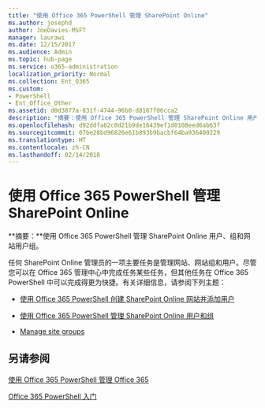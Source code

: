 ```yaml
---
title: "使用 Office 365 PowerShell 管理 SharePoint Online"
ms.author: josephd
author: JoeDavies-MSFT
manager: laurawi
ms.date: 12/15/2017
ms.audience: Admin
ms.topic: hub-page
ms.service: o365-administration
localization_priority: Normal
ms.collection: Ent_O365
ms.custom:
- PowerShell
- Ent_Office_Other
ms.assetid: d0d3877a-831f-4744-96b0-d8167f06cca2
description: "摘要：使用 Office 365 PowerShell 管理 SharePoint Online 用户、组和网站组。"
ms.openlocfilehash: d92ddfa82c0d21b9de16439ef1d0108eed6ab63f
ms.sourcegitcommit: 07be28bd96826e61b893b9bacbf64ba936400229
ms.translationtype: HT
ms.contentlocale: zh-CN
ms.lasthandoff: 02/14/2018
---
```

# <a name="manage-sharepoint-online-with-office-365-powershell"></a>使用 Office 365 PowerShell 管理 SharePoint Online

 **摘要：**使用 Office 365 PowerShell 管理 SharePoint Online 用户、组和网站用户组。
  
任何 SharePoint Online 管理员的一项主要任务是管理网站、网站组和用户。尽管您可以在 Office 365 管理中心中完成任务某些任务，但其他任务在 Office 365 PowerShell 中可以完成得更为快捷。有关详细信息，请参阅下列主题：
  
- [使用 Office 365 PowerShell 创建 SharePoint Online 网站并添加用户](http://technet.microsoft.com/library/c55d4ccf-ab36-481a-a285-c40234e11abd.aspx)
    
- [使用 Office 365 PowerShell 管理 SharePoint Online 用户和组](http://technet.microsoft.com/library/9680af2e-a965-4e62-92ee-da72105c7800.aspx)
    
- [Manage site groups](http://technet.microsoft.com/library/122f4099-c78d-4cce-bab0-4343b04596ae.aspx)
    
## <a name="see-also"></a>另请参阅

#### 

[使用 Office 365 PowerShell 管理 Office 365](manage-office-365-with-office-365-powershell.md)
  
[Office 365 PowerShell 入门](getting-started-with-office-365-powershell.md)

